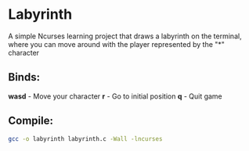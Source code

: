 # Labyrinth

A simple Ncurses learning project that draws a labyrinth on the terminal, where you can move around with the player represented by the "*" character

## Binds:
**wasd** - Move your character
**r** - Go to initial position
**q** - Quit game

## Compile:
```bash
gcc -o labyrinth labyrinth.c -Wall -lncurses
```
